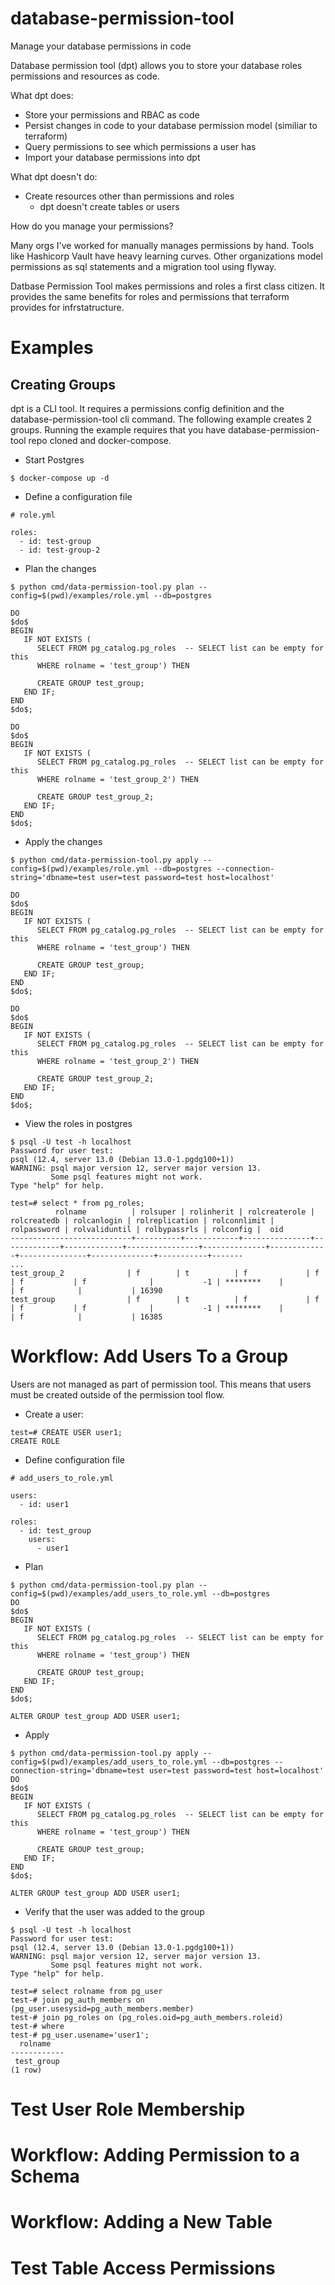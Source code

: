 # database-permission-tool
Manage your database permissions in code 

Database permission tool (dpt) allows you to store your database roles permissions and resources as code.

What dpt does:
- Store your permissions and RBAC as code
- Persist changes in code to your database permission model (similiar to terraform)
- Query permissions to see which permissions a user has
- Import your database permissions into dpt 


What dpt doesn't do:
- Create resources other than permissions and roles 
  - dpt doesn't create tables or users



How do you manage your permissions? 

Many orgs I've worked for manually manages permissions by hand. Tools like Hashicorp Vault have heavy learning curves. Other organizations model permissions as sql statements and a migration tool using flyway. 

Datbase Permission Tool makes permissions and roles a first class citizen. It provides the same benefits for roles and permissions that terraform provides for infrstatructure.

# Examples


## Creating Groups

dpt is a CLI tool. It requires a permissions config definition and the database-permission-tool cli command. The following example creates 2 groups. Running the example requires that you have database-permission-tool repo cloned and docker-compose. 

- Start Postgres

```
$ docker-compose up -d
```

- Define a configuration file

```
# role.yml

roles:
  - id: test-group
  - id: test-group-2
```

- Plan the changes

```
$ python cmd/data-permission-tool.py plan --config=$(pwd)/examples/role.yml --db=postgres

DO
$do$
BEGIN
   IF NOT EXISTS (
      SELECT FROM pg_catalog.pg_roles  -- SELECT list can be empty for this
      WHERE rolname = 'test_group') THEN

      CREATE GROUP test_group;
   END IF;
END
$do$;

DO
$do$
BEGIN
   IF NOT EXISTS (
      SELECT FROM pg_catalog.pg_roles  -- SELECT list can be empty for this
      WHERE rolname = 'test_group_2') THEN

      CREATE GROUP test_group_2;
   END IF;
END
$do$;
```

- Apply the changes

```
$ python cmd/data-permission-tool.py apply --config=$(pwd)/examples/role.yml --db=postgres --connection-string='dbname=test user=test password=test host=localhost'

DO
$do$
BEGIN
   IF NOT EXISTS (
      SELECT FROM pg_catalog.pg_roles  -- SELECT list can be empty for this
      WHERE rolname = 'test_group') THEN

      CREATE GROUP test_group;
   END IF;
END
$do$;

DO
$do$
BEGIN
   IF NOT EXISTS (
      SELECT FROM pg_catalog.pg_roles  -- SELECT list can be empty for this
      WHERE rolname = 'test_group_2') THEN

      CREATE GROUP test_group_2;
   END IF;
END
$do$;
```

- View the roles in postgres
```
$ psql -U test -h localhost
Password for user test:
psql (12.4, server 13.0 (Debian 13.0-1.pgdg100+1))
WARNING: psql major version 12, server major version 13.
         Some psql features might not work.
Type "help" for help.

test=# select * from pg_roles;
          rolname          | rolsuper | rolinherit | rolcreaterole | rolcreatedb | rolcanlogin | rolreplication | rolconnlimit | rolpassword | rolvaliduntil | rolbypassrls | rolconfig |  oid
---------------------------+----------+------------+---------------+-------------+-------------+----------------+--------------+-------------+---------------+--------------+-----------+-------
...
test_group_2              | f        | t          | f             | f           | f           | f              |           -1 | ********    |               | f            |           | 16390
test_group                | f        | t          | f             | f           | f           | f              |           -1 | ********    |               | f            |           | 16385
```

# Workflow: Add Users To a Group

Users are not managed as part of permission tool. This means that users must be created outside of
the permission tool flow. 

- Create a user:

```
test=# CREATE USER user1;
CREATE ROLE
```

- Define configuration file

```
# add_users_to_role.yml

users:
  - id: user1

roles:
  - id: test_group
    users:
      - user1
```

- Plan

```
$ python cmd/data-permission-tool.py plan --config=$(pwd)/examples/add_users_to_role.yml --db=postgres
DO
$do$
BEGIN
   IF NOT EXISTS (
      SELECT FROM pg_catalog.pg_roles  -- SELECT list can be empty for this
      WHERE rolname = 'test_group') THEN

      CREATE GROUP test_group;
   END IF;
END
$do$;

ALTER GROUP test_group ADD USER user1;
```

- Apply

```
$ python cmd/data-permission-tool.py apply --config=$(pwd)/examples/add_users_to_role.yml --db=postgres --connection-string='dbname=test user=test password=test host=localhost'
DO
$do$
BEGIN
   IF NOT EXISTS (
      SELECT FROM pg_catalog.pg_roles  -- SELECT list can be empty for this
      WHERE rolname = 'test_group') THEN

      CREATE GROUP test_group;
   END IF;
END
$do$;

ALTER GROUP test_group ADD USER user1;
```

- Verify that the user was added to the group

```
$ psql -U test -h localhost
Password for user test:
psql (12.4, server 13.0 (Debian 13.0-1.pgdg100+1))
WARNING: psql major version 12, server major version 13.
         Some psql features might not work.
Type "help" for help.

test=# select rolname from pg_user
test-# join pg_auth_members on (pg_user.usesysid=pg_auth_members.member)
test-# join pg_roles on (pg_roles.oid=pg_auth_members.roleid)
test-# where
test-# pg_user.usename='user1';
  rolname
------------
 test_group
(1 row)
```

# Test User Role Membership

# Workflow: Adding Permission to a Schema

# Workflow: Adding a New Table

# Test Table Access Permissions



